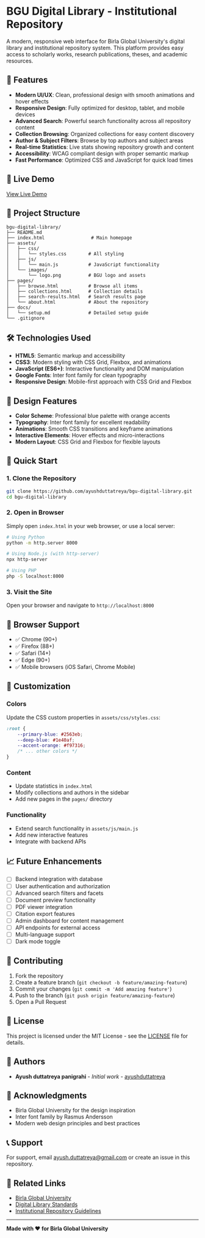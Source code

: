 # BGU Digital Library - Institutional Repository

A modern, responsive web interface for Birla Global University's digital library and institutional repository system. This platform provides easy access to scholarly works, research publications, theses, and academic resources.

## 🌟 Features

- **Modern UI/UX**: Clean, professional design with smooth animations and hover effects
- **Responsive Design**: Fully optimized for desktop, tablet, and mobile devices
- **Advanced Search**: Powerful search functionality across all repository content
- **Collection Browsing**: Organized collections for easy content discovery
- **Author & Subject Filters**: Browse by top authors and subject areas
- **Real-time Statistics**: Live stats showing repository growth and content
- **Accessibility**: WCAG compliant design with proper semantic markup
- **Fast Performance**: Optimized CSS and JavaScript for quick load times

## 🚀 Live Demo

[View Live Demo](https://ayushduttatreya.github.io/bgu-digital-library)

## 📁 Project Structure

```
bgu-digital-library/
├── README.md
├── index.html                 # Main homepage
├── assets/
│   ├── css/
│   │   └── styles.css        # All styling
│   ├── js/
│   │   └── main.js           # JavaScript functionality
│   └── images/
│       └── logo.png          # BGU logo and assets
├── pages/
│   ├── browse.html           # Browse all items
│   ├── collections.html      # Collection details
│   ├── search-results.html   # Search results page
│   └── about.html            # About the repository
├── docs/
│   └── setup.md              # Detailed setup guide
└── .gitignore
```

## 🛠️ Technologies Used

- **HTML5**: Semantic markup and accessibility
- **CSS3**: Modern styling with CSS Grid, Flexbox, and animations
- **JavaScript (ES6+)**: Interactive functionality and DOM manipulation
- **Google Fonts**: Inter font family for clean typography
- **Responsive Design**: Mobile-first approach with CSS Grid and Flexbox

## 🎨 Design Features

- **Color Scheme**: Professional blue palette with orange accents
- **Typography**: Inter font family for excellent readability
- **Animations**: Smooth CSS transitions and keyframe animations
- **Interactive Elements**: Hover effects and micro-interactions
- **Modern Layout**: CSS Grid and Flexbox for flexible layouts

## 🚀 Quick Start

### 1. Clone the Repository
```bash
git clone https://github.com/ayushduttatreya/bgu-digital-library.git
cd bgu-digital-library
```

### 2. Open in Browser
Simply open `index.html` in your web browser, or use a local server:

```bash
# Using Python
python -m http.server 8000

# Using Node.js (with http-server)
npx http-server

# Using PHP
php -S localhost:8000
```

### 3. Visit the Site
Open your browser and navigate to `http://localhost:8000`

## 📱 Browser Support

- ✅ Chrome (90+)
- ✅ Firefox (88+)
- ✅ Safari (14+)
- ✅ Edge (90+)
- ✅ Mobile browsers (iOS Safari, Chrome Mobile)

## 🔧 Customization

### Colors
Update the CSS custom properties in `assets/css/styles.css`:

```css
:root {
    --primary-blue: #2563eb;
    --deep-blue: #1e40af;
    --accent-orange: #f97316;
    /* ... other colors */
}
```

### Content
- Update statistics in `index.html`
- Modify collections and authors in the sidebar
- Add new pages in the `pages/` directory

### Functionality
- Extend search functionality in `assets/js/main.js`
- Add new interactive features
- Integrate with backend APIs

## 📈 Future Enhancements

- [ ] Backend integration with database
- [ ] User authentication and authorization
- [ ] Advanced search filters and facets
- [ ] Document preview functionality
- [ ] PDF viewer integration
- [ ] Citation export features
- [ ] Admin dashboard for content management
- [ ] API endpoints for external access
- [ ] Multi-language support
- [ ] Dark mode toggle

## 🤝 Contributing

1. Fork the repository
2. Create a feature branch (`git checkout -b feature/amazing-feature`)
3. Commit your changes (`git commit -m 'Add amazing feature'`)
4. Push to the branch (`git push origin feature/amazing-feature`)
5. Open a Pull Request

## 📄 License

This project is licensed under the MIT License - see the [LICENSE](LICENSE) file for details.

## 👥 Authors

- **Ayush duttatreya panigrahi** - *Initial work* - [ayushduttatreya](https://github.com/ayushduttatreya)

## 🙏 Acknowledgments

- Birla Global University for the design inspiration
- Inter font family by Rasmus Andersson
- Modern web design principles and best practices

## 📞 Support

For support, email ayush.duttatreya@gmail.com or create an issue in this repository.

## 🔗 Related Links

- [Birla Global University](https://bgu.ac.in)
- [Digital Library Standards](https://www.dublincore.org/)
- [Institutional Repository Guidelines](https://www.coar-repositories.org/)

---

**Made with ❤️ for Birla Global University**
